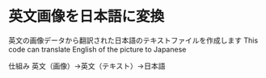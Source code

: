 # 英文画像を日本語に変換
英文の画像データから翻訳された日本語のテキストファイルを作成します
This code can translate English of the picture to Japanese


仕組み
英文（画像）→英文（テキスト）→日本語
